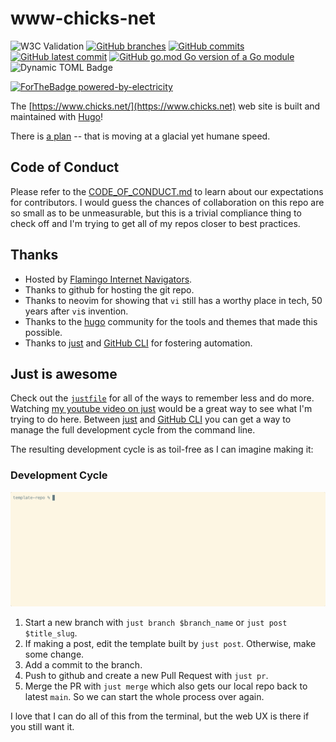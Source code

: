 # www-chicks-net

![W3C Validation](https://img.shields.io/w3c-validation/html?targetUrl=https%3A%2F%2Fwww.chicks.net%2F)
[![GitHub branches](https://badgen.net/github/branches/chicks-net/www-chicks-net)](https://github.com/chicks-net/www-chicks-net/)
[![GitHub commits](https://badgen.net/github/commits/chicks-net/www-chicks-net)](https://GitHub.com/chicks-net/www-chicks-net/commit/)
[![GitHub latest commit](https://badgen.net/github/last-commit/chicks-net/www-chicks-net)](https://GitHub.com/chicks-net/www-chicks-net/commit/)
[![GitHub go.mod Go version of a Go module](https://img.shields.io/github/go-mod/go-version/chicks-net/www-chicks-net.svg)](https://github.com/chicks-net/www-chicks-net)
![Dynamic TOML Badge](https://img.shields.io/badge/dynamic/toml?url=https%3A%2F%2Fraw.githubusercontent.com%2Fchicks-net%2Fwww-chicks-net%2Frefs%2Fheads%2Fmain%2Fhugo.toml&query=%24.theme%5B0%5D&label=theme%5B0%5D)

[![ForTheBadge powered-by-electricity](http://ForTheBadge.com/images/badges/powered-by-electricity.svg)](http://ForTheBadge.com)

The [https://www.chicks.net/](https://www.chicks.net) web site is built and
maintained with [Hugo](https://gohugo.io/)!

There is [a plan](TODO.md) -- that is moving at a glacial yet humane speed.

## Code of Conduct

Please refer to the [CODE_OF_CONDUCT.md](CODE_OF_CONDUCT.md) to learn about our
expectations for contributors.  I would guess the chances of collaboration on
this repo are so small as to be unmeasurable, but this is a trivial compliance
thing to check off and I'm trying to get all of my repos closer to best
practices.

## Thanks

- Hosted by [Flamingo Internet Navigators](https://www.fini.net/).
- Thanks to github for hosting the git repo.
- Thanks to neovim for showing that `vi` still has a worthy place in tech, 50
  years after `vi`s invention.
- Thanks to the [hugo](https://gohugo.io/) community for the tools and themes
  that made this possible.
- Thanks to [just](https://just.systems/man/en/) and
  [GitHub CLI](https://cli.github.com/) for fostering automation.

## Just is awesome

Check out the [`justfile`](https://github.com/chicks-net/www-chicks-net/blob/main/justfile)
for all of the ways to remember less and do more.  Watching
[my youtube video on just](https://youtu.be/m7ZCnGnYyvs?si=QNvUZJiGo20FVdnD)
would be a great way to see what I'm trying to do here.
Between [just](https://just.systems/man/en/) and
[GitHub CLI](https://cli.github.com/) you can get a way to manage the full
development cycle from the command line.

The resulting development cycle is as toil-free as I can imagine making it:

### Development Cycle

![dev-process animation](https://github.com/fini-net/template-repo/raw/main/docs/dev-process.gif)

1. Start a new branch with `just branch $branch_name` or `just post $title_slug`.
1. If making a post, edit the template built by `just post`.  Otherwise, make
   some change.
1. Add a commit to the branch.
1. Push to github and create a new Pull Request with `just pr`.
1. Merge the PR with `just merge` which also gets our local repo back to latest
   `main`.  So we can start the whole process over again.

I love that I can do all of this from the terminal, but the web UX is there if you still want it.
